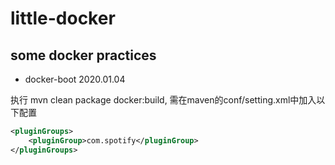 # little-docker

## some docker practices

* docker-boot 2020.01.04

执行 mvn clean package docker:build, 需在maven的conf/setting.xml中加入以下配置

```xml
<pluginGroups>  
    <pluginGroup>com.spotify</pluginGroup>  
</pluginGroups>
```
